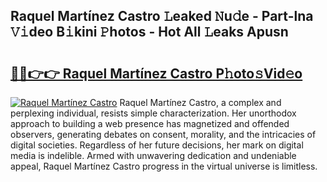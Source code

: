## Raquel Martínez Castro 𝙻eaked 𝙽u𝚍e - Part-lna 𝚅𝚒deo B𝚒kini 𝙿hotos - Hot All 𝙻eaks Apusn

# <h2><a href="http://ld4uqj.urlbe.top/?page=Raquel+Mart%c3%adnez+Castro">🔗🔗👉👉 Raquel Martínez Castro P𝚑oto𝚜Vid𝚎o</a></h2>

[![Raquel Martínez Castro](https://i.imgur.com/eBuTRDB.gif)](http://ld4uqj.urlbe.top/?page=Raquel+Mart%c3%adnez+Castro)
Raquel Martínez Castro, a complex and perplexing individual, resists simple characterization. Her unorthodox approach to building a web presence has magnetized and offended observers, generating debates on consent, morality, and the intricacies of digital societies. Regardless of her future decisions, her mark on digital media is indelible. Armed with unwavering dedication and undeniable appeal, Raquel Martínez Castro progress in the virtual universe is limitless.
